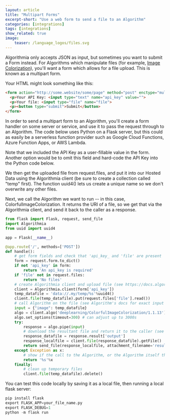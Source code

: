 ```yaml
---
layout: article
title: "Multipart Forms"
excerpt-short: "Use a web form to send a file to an Algorithm"
categories: [integrations]
tags: [integrations]
show_related: true
image:
    teaser: /language_logos/files.svg
---
```


Algorithmia only accepts JSON as input, but sometimes you want to submit a Form instead. For Algorithms which manipulate files (for example, [Image Colorization](https://algorithmia.com/algorithms/deeplearning/ColorfulImageColorization)), you'll want a form which allows for a file upload. This is known as a multipart form.

Your HTML might look something like this:

```html
<form action="http://some.website/some/page" method="post" enctype="multipart/form-data">
  <p>Your API Key: <input type="text" name="api_key" value="">
  <p>Your file: <input type="file" name="file">
  <p><button type="submit">Submit</button>
</form>
```

In order to send a multipart form to an Algorithm, you'll create a form handler on some server or service, and use it to pass the request through to an Algorithm. The code below uses Python on a Flask server, but this could as easily be a serverless function provider such as Google Cloud Functions, Azure Function Apps, or AWS Lambda.

Note that we included the API Key as a user-fillable value in the form. Another option would be to omit this field and hard-code the API Key into the Python code below.

We then get the uploaded file from request.files, and put it into our Hosted Data using the Algorithmia client (be sure to create a collection called "temp" first). The function uuid4() lets us create a unique name so we don't overwrite any other files. 

Next, we call the Algorithm we want to run -- in this case, ColorfulImageColorization. It returns the URI of a file, so we get that via the Algorithmia client, and send it back to the caller as a response.

```python
from flask import Flask, request, send_file
import Algorithmia
from uuid import uuid4

app = Flask(__name__)

@app.route('/', methods=['POST'])
def handle():
	# get form fields and check that 'api_key_ and 'file' are present
	form = request.form.to_dict()
	if not 'api_key' in form:
		return 'An api_key is required'
	if 'file' not in request.files:
		return 'No files'
	# create Algorithmia client and upload file (see https://docs.algorithmia.com/#upload-a-file)
	client = Algorithmia.client(form['api_key'])
	temp_datafile = 'data://.my/temp/%s'%uuid4()
	client.file(temp_datafile).put(request.files['file'].read())
	# call Algorithm on the file (see Algorithm's docs for exact input spec)
	input = {"image": temp_datafile}
	algo = client.algo('deeplearning/ColorfulImageColorization/1.1.13')
	algo.set_options(timeout=300) # can adjust up to 3000s
	try:
		response = algo.pipe(input)
		# download the resultant file and return it to the caller (see Algorithm's docs for output spec)
		response_datafile = response.result['output']
		response_localfile = client.file(response_datafile).getFile()
		return send_file(response_localfile, attachment_filename='result.png')
	except Exception as x:
		# show if the call to the Algorithm, or the Algorithm itself throws an error
		return '%s'%x
	finally:
		# clean up temporary files
		client.file(temp_datafile).delete()
```

You can test this code locally by saving it as a local file, then running a local flask server:

```python
pip install flask
export FLASK_APP=your_file_name.py
export FLASK_DEBUG=1
python -m flask run
```
